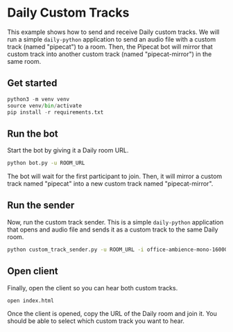 # Daily Custom Tracks

This example shows how to send and receive Daily custom tracks. We will run a simple `daily-python` application to send an audio file with a custom track (named "pipecat") to a room. Then, the Pipecat bot will mirror that custom track into another custom track (named "pipecat-mirror") in the same room.

## Get started

```python
python3 -m venv venv
source venv/bin/activate
pip install -r requirements.txt
```

## Run the bot

Start the bot by giving it a Daily room URL.

```bash
python bot.py -u ROOM_URL
```

The bot will wait for the first participant to join. Then, it will mirror a custom track named "pipecat" into a new custom track named "pipecat-mirror".

## Run the sender

Now, run the custom track sender. This is a simple `daily-python` application that opens and audio file and sends it as a custom track to the same Daily room.

```bash
python custom_track_sender.py -u ROOM_URL -i office-ambience-mono-16000.mp3
```

## Open client

Finally, open the client so you can hear both custom tracks.

```bash
open index.html
```

Once the client is opened, copy the URL of the Daily room and join it. You should be able to select which custom track you want to hear.
